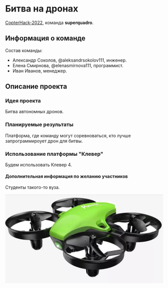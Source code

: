  # Битва на дронах

 [CopterHack-2022](copterhack2022.md), команда **superquadro**.

 ## Информация о команде

 Состав команды:

 * Александр Соколов, @aleksandrsokolov111, инженер.
 * Елена Смирнова, @elenasmirnova111, программист.
 * Иван Иванов, менеджер.

 ## Описание проекта

 ### Идея проекта

 Битва автономных дронов.

 ### Планируемые результаты

 Платформа, где команду могут соревноваться, кто лучше запрограммироует дрон для битвы.

 ### Использование платформы "Клевер"

 Будем использовать Клевер 4. 

 #### Дополнительная информация по желанию участников

Студенты такого-то вуза.

<img src="../assets/potensic-a20-drone.jpg.webp">

